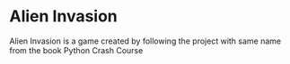 # Alien Invasion 

Alien Invasion is a game created by following the project with same name from the book Python Crash Course